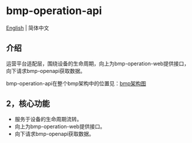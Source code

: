 # bmp-operation-api

[English](README.md) | 简体中文


## 介绍

运营平台适配层，围绕设备的生命周期，向上为bmp-operation-web提供接口，向下请求bmp-openapi获取数据。

bmp-operation-api在整个bmp架构中的位置见：[bmp架构图](../bmp-scheduler/README.zh-CN.md)



## 2，核心功能

- 服务于设备的生命周期流转。
- 向上为bmp-operation-web提供接口。
- 向下请求bmp-openapi获取数据。

